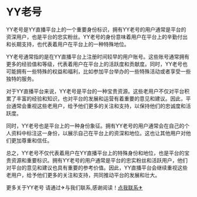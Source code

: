 # YY老号

YY老号是YY直播平台上的一个重要身份标识，拥有YY老号的用户通常是平台的资深用户，也是平台的忠实粉丝。YY老号的身份意味着用户在平台上的辛勤付出和长期支持，也代表着用户在平台上的一种特殊地位。

YY老号通常指的是在YY直播平台上注册时间较早的用户账号。这些账号通常拥有更多的经验值和等级，代表着用户在平台上的活跃度和贡献度。同时，YY老号也可能拥有一些特殊的权益和福利，比如参加平台举办的一些特殊活动或者享受一些独特的服务。

对于YY直播平台来说，YY老号是平台的一种宝贵资源。这些老用户不仅对平台积累了丰富的经验和知识，也对平台的发展和运营有着重要的意见和建议。因此，平台通常会重视这些老用户，给予他们更多的关注和支持，以保持他们的忠诚度和活跃度。

同时，YY老号也是平台上的一种身份象征。拥有YY老号的用户通常会在自己的个人资料中标注这一身份，以展示自己在平台上的资深和地位。这也让其他用户对他们更加尊重和信任。

总之，YY老号不仅代表着用户在YY直播平台上的特殊身份和地位，也是平台的宝贵资源和重要标识。拥有YY老号的用户通常是平台的忠实粉丝和活跃用户，他们对平台的意见和建议也具有重要的参考价值。因此，YY直播平台会继续重视这些老用户，给予他们更多的关注和支持，共同推动平台的发展和壮大。

更多关于YY老号 请通过✈与我们联系,感谢阅读！[点我联系✈](https://my.k02.cc)